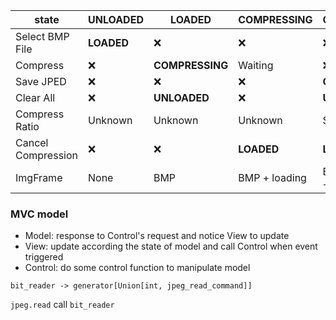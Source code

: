 | state              | UNLOADED   | LOADED          | COMPRESSING   | COMPRESSED            |
| ------------------ | ---------- | --------------- | ------------- | --------------------- |
| Select BMP File    | **LOADED** | ❌               | ❌             | ❌                     |
| Compress           | ❌          | **COMPRESSING** | Waiting       | ❌                     |
| Save JPED          | ❌          | ❌               | ❌             | **COMPRESSED**        |
| Clear All          | ❌          | **UNLOADED**    | ❌             | **UNLOADED**          |
| Compress Ratio     | Unknown    | Unknown         | Unknown       | Show                  |
| Cancel Compression | ❌          | ❌               | **LOADED**    | **LOADED**            |
| ImgFrame           | None       | BMP             | BMP + loading | BMP + arrow + loading |



### MVC model

* Model: response to Control's request and notice View to update
* View: update according the state of model and call Control when event triggered
* Control: do some control function to manipulate model


`bit_reader -> generator[Union[int, jpeg_read_command]]`

`jpeg.read` call `bit_reader`

